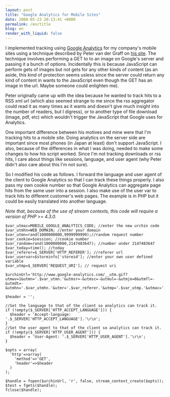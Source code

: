 ```yaml
---
layout: post
title: "Google Analytics for Mobile Sites"
date: 2008-05-23 20:13:41 +0000
permalink: /en/title
blog: en
render_with_liquid: false
---
```


I implemented tracking using [Google Analytics](http://www.google.com/analytics/) for my company's mobile sites using a technique described by Peter van der Graff on [his site](http://www.vdgraaf.info/google-analytics-without-javascript.html). The technique involves performing a GET to to an image on Google's server and passing it a bunch of options. Incidentally this is because JavaScript can perform gets of images but not gets for any other kinds of content (as an aside, this kind of protection seems usless since the server could return any kind of content in wants to the JavaScript even though the GET has an image in the url. Maybe someone could enlighten me).

Peter originally came up with the idea because he wanted to track hits to a RSS xml url (which also seemed strange to me since the rss aggregator could read it as many times as it wants and doesn't give much insight into the number of readers, but I digress), or to another type of file download (image, pdf, etc) which wouldn't trigger the JavaScript that Google uses for Analytics.

One important difference between his motives and mine were that I'm tracking hits to a mobile site. Doing analytics on the server side are important since most phones (in Japan at least) don't support JavaScript. I also, because of the differences in what I was doing, needed to make some changes to how his script worked. Since I'm not tracking downloads or rss hits, I care about things like sessions, language, and user agent (why Peter didn't also care about this I'm not sure).

So I modified his code as follows. I forward the language and user agent of the client to Google Analytics so that I can track these things properly. I also pass my own cookie number so that Google Analytics can aggregate page hits from the same user into a session. I also make use of the user var to track hits to different customer's web pages. The example is in PHP but it could be easily translated into another language.

_Note that, because of the use of stream contexts, this code will require a version of PHP >= 4.3.0._

```
$var_utmac=MOBILE_GOOGLE_ANALYTICS_CODE; //enter the new urchin code
$var_utmhn=WEB_DOMAIN; //enter your domain
$var_utmn=rand(1000000000,9999999999);//random request number
$var_cookie=$session; //cookie number
$var_random=rand(1000000000,2147483647); //number under 2147483647
$var_today=time(); //today
$var_referer=$_SERVER['HTTP_REFERER']; //referer url
$var_uservar=$storeinfo['storeid']; //enter your own user defined variable
$var_utmp=$_SERVER['REQUEST_URI']; // request uri

$urchinUrl='http://www.google-analytics.com/__utm.gif?utmwv=1&utmn='.$var_utmn.'&utmsr=-&utmsc=-&utmul=-&utmje=0&utmfl=-&utmdt=-&utmhn='.$var_utmhn.'&utmr='.$var_referer.'&utmp='.$var_utmp.'&utmac='.$var_utmac.'&utmcc=__utma%3D'.$var_cookie.'.'.$var_random.'.'.$var_today.'.'.$var_today.'.'.$var_today.'.2%3B%2B__utmb%3D'.$var_cookie.'%3B%2B__utmc%3D'.$var_cookie.'%3B%2B__utmz%3D'.$var_cookie.'.'.$var_today.'.2.2.utmccn%3D(direct)%7Cutmcsr%3D(direct)%7Cutmcmd%3D(none)%3B%2B__utmv%3D'.$var_cookie.'.'.$var_uservar.'%3B';

$header = '';

//Set the language to that of the client so analytics can track it.
if (!empty($_SERVER['HTTP_ACCEPT_LANGUAGE'])) {
  $header = 'Accept-language: '.$_SERVER['HTTP_ACCEPT_LANGUAGE'].'\r\n';
}
//Set the user agent to that of the client so analytics can track it.
if (!empty($_SERVER['HTTP_USER_AGENT'])) {
  $header = 'User-Agent: '.$_SERVER['HTTP_USER_AGENT'].'\r\n';
}

$opts = array(
  'http'=>array(
    'method'=>'GET',
    'header'=>$header
  )
);

$handle = fopen($urchinUrl, 'r', false, stream_context_create($opts));
$test = fgets($handle);
fclose($handle);
```
